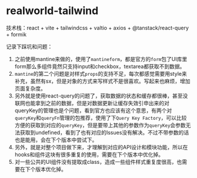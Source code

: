 # realworld-tailwind
技术栈：react + vite + tailwindcss + valtio + axios + @tanstack/react-query + formik

记录下踩坑和问题：
1. 之前使用mantine来做的，使用了`mantineform`，都是官方的`form`包了UI库里form那么多组件竟然只支持input和checkbox，textarea都获取不到数据。
2. `mantine`的第二个问题是对样式`props`的支持不足，每次都感觉需要用style来补充，虽然有sx，但是对象的方式来写样式不是很喜欢。写起来也麻烦，增加页面复杂度。
3. 另外就是使用react-query的问题了，获取数据的状态和缓存都很棒，甚至没联网也能拿到之前的数据，但是对数据更新让缓存失效引申出来的对queryKey的管理也是个问题，看到官方也应该有这个意思，有两个对`queryKey`和`queryFn`管理的包推荐，使用了下`Query Key Factory`，可以比较方便的获取到对应的`queryKey`，但是要带上其他的参数作为`queryKey`会参数无法获取到undefined，看到了也有对应的Issues没有解决。不过不带参数的话也是能用，会在下个版本中尝试下。
4. 另外，就是对整个项目做下来，才理解到对应的API设计和模块功能，所以在hooks和组件这块有很多重复的使用，需要在下个版本中优化掉。
5. 对一些公共的UI组件没有提取成class，造成一些组件样式重复度很高，也需要在下个版本优化掉。
